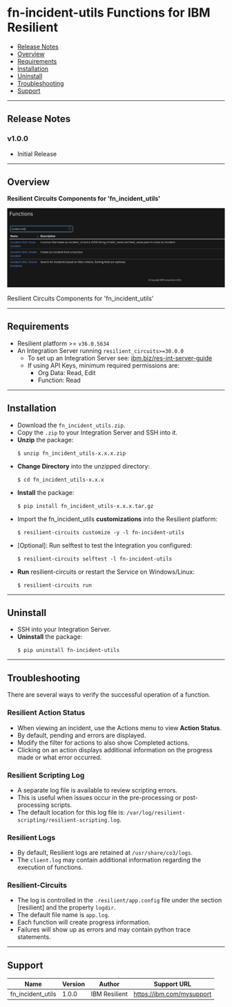 <!--
  This Install README.md is generated by running:
  "resilient-sdk docgen -p fn_incident_utils --install-guide"

  It is best edited using a Text Editor with a Markdown Previewer. VS Code
  is a good example. Checkout https://guides.github.com/features/mastering-markdown/
  for tips on writing with Markdown

  If you make manual edits and run docgen again, a .bak file will be created

  Store any screenshots in the "doc/screenshots" directory and reference them like:
  ![screenshot: screenshot_1](./doc/screenshots/screenshot_1.png)
-->

# fn-incident-utils Functions for IBM Resilient

- [Release Notes](#release-notes)
- [Overview](#overview)
- [Requirements](#requirements)
- [Installation](#installation)
- [Uninstall](#uninstall)
- [Troubleshooting](#troubleshooting)
- [Support](#support)

---

## Release Notes
<!--
  Specify all changes in this release. Do not remove the release 
  notes of a previous release
-->
### v1.0.0
* Initial Release

---

## Overview
<!--
  Provide a high-level description of the function itself and its remote software or application.
  The text below is parsed from the "description" and "long_description" attributes in the setup.py file
-->
**Resilient Circuits Components for 'fn_incident_utils'**

 ![screenshot: main](./doc/screenshots/main.png)

Resilient Circuits Components for 'fn_incident_utils'

---

## Requirements
<!--
  List any Requirements 
-->
* Resilient platform >= `v36.0.5634`
* An Integration Server running `resilient_circuits>=30.0.0`
  * To set up an Integration Server see: [ibm.biz/res-int-server-guide](https://ibm.biz/res-int-server-guide)
  * If using API Keys, minimum required permissions are:
      * Org Data: Read, Edit
      * Function: Read
---

## Installation
* Download the `fn_incident_utils.zip`.
* Copy the `.zip` to your Integration Server and SSH into it.
* **Unzip** the package:
  ```
  $ unzip fn_incident_utils-x.x.x.zip
  ```
* **Change Directory** into the unzipped directory:
  ```
  $ cd fn_incident_utils-x.x.x
  ```
* **Install** the package:
  ```
  $ pip install fn_incident_utils-x.x.x.tar.gz
  ```
* Import the fn_incident_utils **customizations** into the Resilient platform:
  ```
  $ resilient-circuits customize -y -l fn-incident-utils
  ```
* [Optional]: Run selftest to test the Integration you configured:
  ```
  $ resilient-circuits selftest -l fn-incident-utils
  ```
* **Run** resilient-circuits or restart the Service on Windows/Linux:
  ```
  $ resilient-circuits run
  ```


---

## Uninstall
* SSH into your Integration Server.
* **Uninstall** the package:
  ```
  $ pip uninstall fn-incident-utils
  ```

---

## Troubleshooting
There are several ways to verify the successful operation of a function.

### Resilient Action Status
* When viewing an incident, use the Actions menu to view **Action Status**.
* By default, pending and errors are displayed.
* Modify the filter for actions to also show Completed actions.
* Clicking on an action displays additional information on the progress made or what error occurred.

### Resilient Scripting Log
* A separate log file is available to review scripting errors.
* This is useful when issues occur in the pre-processing or post-processing scripts.
* The default location for this log file is: `/var/log/resilient-scripting/resilient-scripting.log`.

### Resilient Logs
* By default, Resilient logs are retained at `/usr/share/co3/logs`.
* The `client.log` may contain additional information regarding the execution of functions.

### Resilient-Circuits
* The log is controlled in the `.resilient/app.config` file under the section [resilient] and the property `logdir`.
* The default file name is `app.log`.
* Each function will create progress information.
* Failures will show up as errors and may contain python trace statements.

---

<!--
  If necessary, use this section to describe how to configure your security application to work with the integration.
  Delete this section if the user does not need to perform any configuration procedures on your product.

## Configure <Product_Name>

* Step One
* Step Two
* Step Three

---
-->

## Support
| Name | Version | Author | Support URL |
| ---- | ------- | ------ | ----------- |
| fn_incident_utils | 1.0.0 | IBM Resilient | https://ibm.com/mysupport |
